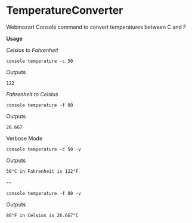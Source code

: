 # TemperatureConverter
Webmozart Console command to convert temperatures between C and F

**Usage**

*Celsius to Fahrenheit*

```console temperature -c 50```

Outputs

```122```

*Fahrenheit to Celsius*

```console temperature -f 80```

Outputs

```26.667```

Verbose Mode

```console temperature -c 50 -v```

Outputs

```50°C in Fahrenheit is 122°F```

--

```console temperature -f 80 -v```

Outputs

```80°F in Celsius is 26.667°C```
